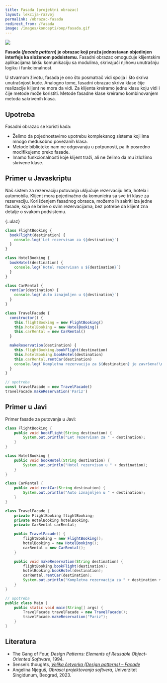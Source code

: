 ```yaml
---
title: Fasada (projektni obrazac)
layout: lekcija-razvoj
permalink: /obrazac-fasada
redirect_from: /fasada
image: /images/koncepti/oop/fasada.gif
---
```


![]({{page.image}})

**Fasada (*facade pattern*) je obrazac koji pruža jednostavan objedinjen interfejs ka složenom podsistemu.** Fasadni obrazac omogućuje klijentskim aplikacijama lakšu komunikaciju sa modulima, skrivajući njihovu unutrašnju logiku i funkcionalnost.

U stvarnom životu, fasada je ono što posmatrač vidi spolja i što skriva unutrašnjost kuće. Analogno tome, fasadni obrazac skriva klase čije realizacije klijent ne mora da vidi. Za klijenta kreiramo jednu klasu koju vidi i čije metode može koristiti. Metode fasadne klase kreiramo kombinovanjem metoda sakrivenih klasa.

## Upotreba

Fasadni obrazac se koristi kada:
- Želimo da pojednostavimo upotrebu kompleksnog sistema koji ima mnogo međusobno povezanih klasa.
- Metode biblioteke nam ne odgovaraju u potpunosti, pa ih posredno modifikujemo preko fasade.
- Imamo funkcionalnosti koje klijent traži, ali ne želimo da mu izložimo skrivene klase.

## Primer u Javaskriptu

Naš sistem za rezervaciju putovanja uključuje rezervaciju leta, hotela i automobila. Klijent mora pojedinačno da komunicira sa sve tri klase za rezervaciju. Korišćenjem fasadnog obrasca, možemo ih sakriti iza jedne fasade, koja se brine o svim rezervacijama, bez potrebe da klijent zna detalje o svakom podsistemu.

{:.ulaz}
```js
class FlightBooking {
  bookFlight(destination) {
    console.log(`Let rezervisan za ${destination}`)
  }
}

class HotelBooking {
  bookHotel(destination) {
    console.log(`Hotel rezervisan u ${destination}`)
  }
}

class CarRental {
  rentCar(destination) {
    console.log(`Auto iznajmljen u ${destination}`)
  }
}

class TravelFacade {
  constructor() {
    this.flightBooking = new FlightBooking()
    this.hotelBooking = new HotelBooking()
    this.carRental = new CarRental()
  }

  makeReservation(destination) {
    this.flightBooking.bookFlight(destination)
    this.hotelBooking.bookHotel(destination)
    this.carRental.rentCar(destination)
    console.log(`Kompletna rezervacija za ${destination} je završena!\n`)
  }
}

// upotreba
const travelFacade = new TravelFacade()
travelFacade.makeReservation('Pariz')
```

## Primer u Javi

Primer fasade za putovanja u Javi:

```java
class FlightBooking {
    public void bookFlight(String destination) {
        System.out.println("Let rezervisan za " + destination);
    }
}

class HotelBooking {
    public void bookHotel(String destination) {
        System.out.println("Hotel rezervisan u " + destination);
    }
}

class CarRental {
    public void rentCar(String destination) {
        System.out.println("Auto iznajmljen u " + destination);
    }
}

class TravelFacade {
    private FlightBooking flightBooking;
    private HotelBooking hotelBooking;
    private CarRental carRental;

    public TravelFacade() {
        flightBooking = new FlightBooking();
        hotelBooking = new HotelBooking();
        carRental = new CarRental();
    }

    public void makeReservation(String destination) {
        flightBooking.bookFlight(destination);
        hotelBooking.bookHotel(destination);
        carRental.rentCar(destination);
        System.out.println("Kompletna rezervacija za " + destination + " je završena!\n");
    }
}

// upotreba
public class Main {
    public static void main(String[] args) {
        TravelFacade travelFacade = new TravelFacade();
        travelFacade.makeReservation("Pariz");
    }
}
```

## Literatura

- The Gang of Four, *Design Patterns: Elements of Reusable Object-Oriented Software*, 1994.
- Sensei’s thoughts, *[Velika četvorka (Design patterns) – Facade](https://senseithoughts.wordpress.com/2007/05/29/velika-cetvorka-design-patterns-facade/)*
- Angelina Njeguš, *Obrasci projektovanja softvera*, Univerzitet Singidunum, Beograd, 2023.